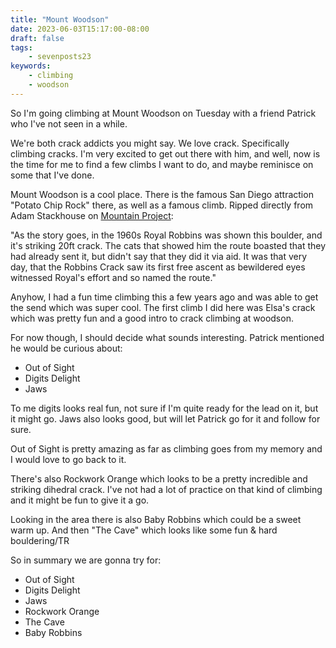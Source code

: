 ```yaml
---
title: "Mount Woodson"
date: 2023-06-03T15:17:00-08:00
draft: false
tags:
    - sevenposts23
keywords:
    - climbing
    - woodson
---
```


So I'm going climbing at Mount Woodson on Tuesday with a friend Patrick who I've not seen in a while. 

We're both crack addicts you might say. We love crack. Specifically climbing cracks. I'm very excited to get out there with him, and well, now is the time for me to find a few climbs I want to do, and maybe reminisce on some that I've done.

Mount Woodson is a cool place. There is the famous San Diego attraction "Potato Chip Rock" there, as well as a famous climb. Ripped directly from Adam Stackhouse on [Mountain Project](https://www.mountainproject.com/route/105792316/robbins-crack):

"As the story goes, in the 1960s Royal Robbins was shown this boulder, and it's striking 20ft crack. The cats that showed him the route boasted that they had already sent it, but didn't say that they did it via aid. It was that very day, that the Robbins Crack saw its first free ascent as bewildered eyes witnessed Royal's effort and so named the route."

Anyhow, I had a fun time climbing this a few years ago and was able to get the send which was super cool. The first climb I did here was Elsa's crack which was pretty fun and a good intro to crack climbing at woodson.

For now though, I should decide what sounds interesting. Patrick mentioned he would be curious about:

* Out of Sight 
* Digits Delight
* Jaws

To me digits looks real fun, not sure if I'm quite ready for the lead on it, but it might go. Jaws also looks good, but will let Patrick go for it and follow for sure.

Out of Sight is pretty amazing as far as climbing goes from my memory and I would love to go back to it. 

There's also Rockwork Orange which looks to be a pretty incredible and striking dihedral crack. I've not had a lot of practice on that kind of climbing and it might be fun to give it a go.

Looking in the area there is also Baby Robbins which could be a sweet warm up. And then "The Cave" which looks like some fun & hard bouldering/TR

So in summary we are gonna try for:

* Out of Sight 
* Digits Delight
* Jaws
* Rockwork Orange
* The Cave
* Baby Robbins